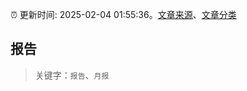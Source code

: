 :alarm_clock: 更新时间: 2025-02-04 01:55:36。[文章来源](/README.md)、[文章分类](/TAGS.md)

## 报告


> 关键字：`报告`、`月报`



